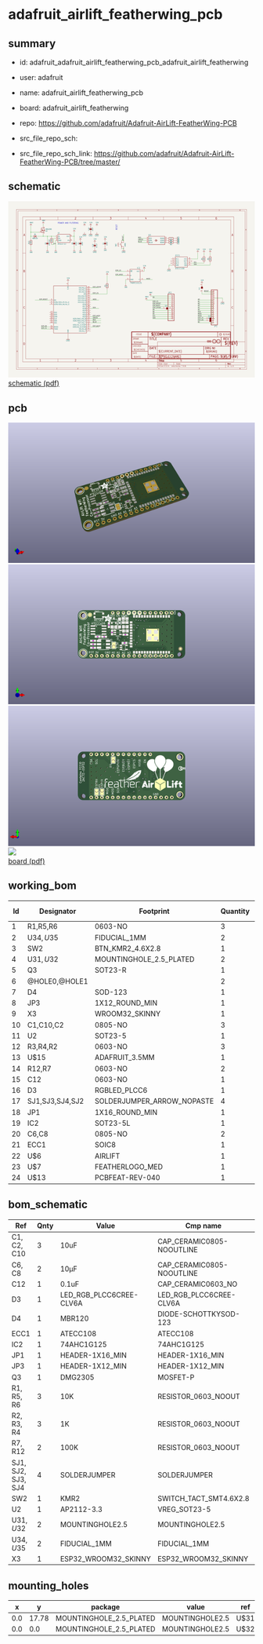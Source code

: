 # adafruit_airlift_featherwing_pcb
 
## summary 
* id: adafruit_adafruit_airlift_featherwing_pcb_adafruit_airlift_featherwing
* user: adafruit
* name: adafruit_airlift_featherwing_pcb
* board: adafruit_airlift_featherwing
* repo: https://github.com/adafruit/Adafruit-AirLift-FeatherWing-PCB



* src_file_repo_sch: 
* src_file_repo_sch_link: https://github.com/adafruit/Adafruit-AirLift-FeatherWing-PCB/tree/master/

## schematic  
![](working_schematic_600.png)  
[schematic (pdf)](working_schematic.pdf)  

## pcb  
![](working_3d_600.png) 
![](working_3d_front_600.png)  
![](working_3d_back_600.png)  
![](working_600.png)  
[board (pdf)](working.pdf)  

## working_bom
| Id | Designator | Footprint | Quantity | Designation | Supplier and ref |  | None | 
| --- | --- | --- | --- | --- | --- | --- | --- | 
| 1 | R1,R5,R6 | 0603-NO | 3 | 10K |  |  | [''] | 
| 2 | U$34,U$35 | FIDUCIAL_1MM | 2 | FIDUCIAL_1MM |  |  | [''] | 
| 3 | SW2 | BTN_KMR2_4.6X2.8 | 1 | KMR2 |  |  | [''] | 
| 4 | U$31,U$32 | MOUNTINGHOLE_2.5_PLATED | 2 | MOUNTINGHOLE2.5 |  |  | [''] | 
| 5 | Q3 | SOT23-R | 1 | DMG2305 |  |  | [''] | 
| 6 | @HOLE0,@HOLE1 |  | 2 |  |  |  | [''] | 
| 7 | D4 | SOD-123 | 1 | MBR120 |  |  | [''] | 
| 8 | JP3 | 1X12_ROUND_MIN | 1 |  |  |  | [''] | 
| 9 | X3 | WROOM32_SKINNY | 1 | ESP32_WROOM32_SKINNY |  |  | [''] | 
| 10 | C1,C10,C2 | 0805-NO | 3 | 10uF |  |  | [''] | 
| 11 | U2 | SOT23-5 | 1 | AP2112-3.3 |  |  | [''] | 
| 12 | R3,R4,R2 | 0603-NO | 3 | 1K |  |  | [''] | 
| 13 | U$15 | ADAFRUIT_3.5MM | 1 |  |  |  | [''] | 
| 14 | R12,R7 | 0603-NO | 2 | 100K |  |  | [''] | 
| 15 | C12 | 0603-NO | 1 | 0.1uF |  |  | [''] | 
| 16 | D3 | RGBLED_PLCC6 | 1 |  |  |  | [''] | 
| 17 | SJ1,SJ3,SJ4,SJ2 | SOLDERJUMPER_ARROW_NOPASTE | 4 |  |  |  | [''] | 
| 18 | JP1 | 1X16_ROUND_MIN | 1 |  |  |  | [''] | 
| 19 | IC2 | SOT23-5L | 1 | 74AHC1G125 |  |  | [''] | 
| 20 | C6,C8 | 0805-NO | 2 | 10µF |  |  | [''] | 
| 21 | ECC1 | SOIC8 | 1 | ATECCx08 |  |  | [''] | 
| 22 | U$6 | AIRLIFT | 1 |  |  |  | [''] | 
| 23 | U$7 | FEATHERLOGO_MED | 1 |  |  |  | [''] | 
| 24 | U$13 | PCBFEAT-REV-040 | 1 |  |  |  | [''] | 


## bom_schematic
| Ref | Qnty | Value | Cmp name | Footprint | Description | Vendor | DNP | 
| --- | --- | --- | --- | --- | --- | --- | --- | 
| C1, C2, C10 | 3 | 10uF | CAP_CERAMIC0805-NOOUTLINE | working:0805-NO |  |  |  | 
| C6, C8 | 2 | 10µF | CAP_CERAMIC0805-NOOUTLINE | working:0805-NO |  |  |  | 
| C12 | 1 | 0.1uF | CAP_CERAMIC0603_NO | working:0603-NO |  |  |  | 
| D3 | 1 | LED_RGB_PLCC6CREE-CLV6A | LED_RGB_PLCC6CREE-CLV6A | working:RGBLED_PLCC6 |  |  |  | 
| D4 | 1 | MBR120 | DIODE-SCHOTTKYSOD-123 | working:SOD-123 |  |  |  | 
| ECC1 | 1 | ATECC108 | ATECC108 | working:SOIC8 |  |  |  | 
| IC2 | 1 | 74AHC1G125 | 74AHC1G125 | working:SOT23-5L |  |  |  | 
| JP1 | 1 | HEADER-1X16_MIN | HEADER-1X16_MIN | working:1X16_ROUND_MIN |  |  |  | 
| JP3 | 1 | HEADER-1X12_MIN | HEADER-1X12_MIN | working:1X12_ROUND_MIN |  |  |  | 
| Q3 | 1 | DMG2305 | MOSFET-P | working:SOT23-R |  |  |  | 
| R1, R5, R6 | 3 | 10K | RESISTOR_0603_NOOUT | working:0603-NO |  |  |  | 
| R2, R3, R4 | 3 | 1K | RESISTOR_0603_NOOUT | working:0603-NO |  |  |  | 
| R7, R12 | 2 | 100K | RESISTOR_0603_NOOUT | working:0603-NO |  |  |  | 
| SJ1, SJ2, SJ3, SJ4 | 4 | SOLDERJUMPER | SOLDERJUMPER | working:SOLDERJUMPER_ARROW_NOPASTE |  |  |  | 
| SW2 | 1 | KMR2 | SWITCH_TACT_SMT4.6X2.8 | working:BTN_KMR2_4.6X2.8 |  |  |  | 
| U2 | 1 | AP2112-3.3 | VREG_SOT23-5 | working:SOT23-5 |  |  |  | 
| U$31, U$32 | 2 | MOUNTINGHOLE2.5 | MOUNTINGHOLE2.5 | working:MOUNTINGHOLE_2.5_PLATED |  |  |  | 
| U$34, U$35 | 2 | FIDUCIAL_1MM | FIDUCIAL_1MM | working:FIDUCIAL_1MM |  |  |  | 
| X3 | 1 | ESP32_WROOM32_SKINNY | ESP32_WROOM32_SKINNY | working:WROOM32_SKINNY |  |  |  | 


## mounting_holes
| x | y | package | value | ref | size | 
| --- | --- | --- | --- | --- | --- | 
| 0.0 | 17.78 | MOUNTINGHOLE_2.5_PLATED | MOUNTINGHOLE2.5 | U$31 | m3 | 
| 0.0 | 0.0 | MOUNTINGHOLE_2.5_PLATED | MOUNTINGHOLE2.5 | U$32 | m3 | 


